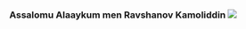 ### Assalomu Alaaykum men Ravshanov Kamoliddin <img src="https://media2.giphy.com/media/v1.Y2lkPTc5MGI3NjExN2V1dGtycWJxc2c3bWx5MjhhbXBqMmt2OHIwZWFzcnlsaXpnN2M1bSZlcD12MV9pbnRlcm5hbF9naWZfYnlfaWQmY3Q9Zw/VoJqOxw0Zh36Vm8uDD/giphy.gif" widh="80" >
